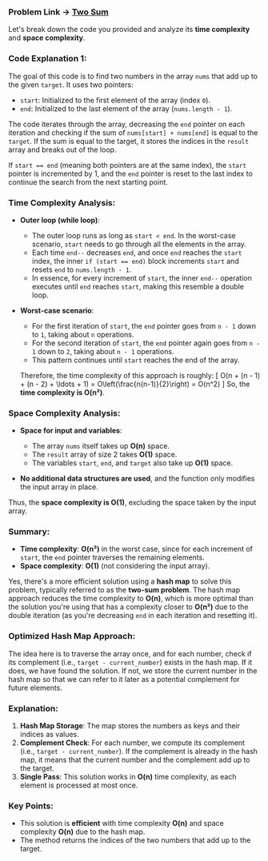 ### Problem Link -> [Two Sum](https://leetcode.com/problems/two-sum/)

Let's break down the code you provided and analyze its **time complexity** and **space complexity**.

### Code Explanation 1:
The goal of this code is to find two numbers in the array `nums` that add up to the given `target`. It uses two pointers:
- `start`: Initialized to the first element of the array (index `0`).
- `end`: Initialized to the last element of the array (`nums.length - 1`).

The code iterates through the array, decreasing the `end` pointer on each iteration and checking if the sum of `nums[start] + nums[end]` is equal to the `target`. If the sum is equal to the target, it stores the indices in the `result` array and breaks out of the loop.

If `start == end` (meaning both pointers are at the same index), the `start` pointer is incremented by 1, and the `end` pointer is reset to the last index to continue the search from the next starting point.

### Time Complexity Analysis:
- **Outer loop (while loop)**:
    - The outer loop runs as long as `start < end`. In the worst-case scenario, `start` needs to go through all the elements in the array.
    - Each time `end--` decreases `end`, and once `end` reaches the `start` index, the inner `if (start == end)` block increments `start` and resets `end` to `nums.length - 1`.
    - In essence, for every increment of `start`, the inner `end--` operation executes until `end` reaches `start`, making this resemble a double loop.

- **Worst-case scenario**:
    - For the first iteration of `start`, the `end` pointer goes from `n - 1` down to `1`, taking about `n` operations.
    - For the second iteration of `start`, the `end` pointer again goes from `n - 1` down to `2`, taking about `n - 1` operations.
    - This pattern continues until `start` reaches the end of the array.

  Therefore, the time complexity of this approach is roughly:
  \[
  O(n + (n - 1) + (n - 2) + \ldots + 1) = O\left(\frac{n(n-1)}{2}\right) = O(n^2)
  \]
  So, the **time complexity is O(n²)**.

### Space Complexity Analysis:
- **Space for input and variables**:
    - The array `nums` itself takes up **O(n)** space.
    - The `result` array of size 2 takes **O(1)** space.
    - The variables `start`, `end`, and `target` also take up **O(1)** space.

- **No additional data structures are used**, and the function only modifies the input array in place.

Thus, the **space complexity is O(1)**, excluding the space taken by the input array.

### Summary:
- **Time complexity**: **O(n²)** in the worst case, since for each increment of `start`, the `end` pointer traverses the remaining elements.
- **Space complexity**: **O(1)** (not considering the input array).


Yes, there's a more efficient solution using a **hash map** to solve this problem, typically referred to as the **two-sum problem**. The hash map approach reduces the time complexity to **O(n)**, which is more optimal than the solution you're using that has a complexity closer to **O(n²)** due to the double iteration (as you're decreasing `end` in each iteration and resetting it).

### Optimized Hash Map Approach:
The idea here is to traverse the array once, and for each number, check if its complement (i.e., `target - current_number`) exists in the hash map. If it does, we have found the solution. If not, we store the current number in the hash map so that we can refer to it later as a potential complement for future elements.

### Explanation:
1. **Hash Map Storage**: The map stores the numbers as keys and their indices as values.
2. **Complement Check**: For each number, we compute its complement (i.e., `target - current_number`). If the complement is already in the hash map, it means that the current number and the complement add up to the target.
3. **Single Pass**: This solution works in **O(n)** time complexity, as each element is processed at most once.

### Key Points:
- This solution is **efficient** with time complexity **O(n)** and space complexity **O(n)** due to the hash map.
- The method returns the indices of the two numbers that add up to the target.

